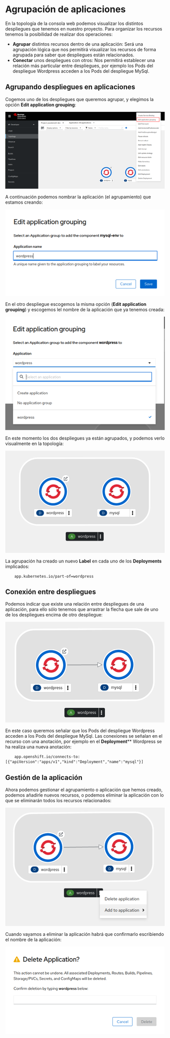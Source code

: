 # Agrupación de aplicaciones

En la topología de la consola web podemos visualizar los distintos despliegues que tenemos en nuestro proyecto. Para organizar los recursos tenemos la posibilidad de realizar dos operaciones:

* **Agrupar** distintos recursos dentro de una aplicación: Será una agrupación lógica que nos permitirá visualizar los recursos de forma agrupada para saber que despliegues están relacionados.
* **Conectar** unos despliegues con otros: Nos permitirá establecer una relación más particular entre despliegues, por ejemplo los Pods del despliegue Wordpress acceden a los Pods del despliegue MySql.

## Agrupando despliegues en aplicaciones

Cogemos uno de los despliegues que queremos agrupar, y elegimos la opción **Edit application grouping**:

![agrupación](img/agrupacion1.png)

A continuación podemos nombrar la aplicación (el agrupamiento) que estamos creando:

![agrupación](img/agrupacion2.png)

En el otro despliegue escogemos la misma opción (**Edit application grouping**) y escogemos lel nombre de la aplicación que ya tenemos creada:

![agrupación](img/agrupacion3.png)

En este momento los dos despliegues ya están agrupados, y podemos verlo visualmente en la topología:

![agrupación](img/agrupacion4.png)

La agrupación ha creado un nuevo **Label** en cada uno de los **Deployments** implicados:

        app.kubernetes.io/part-of=wordpress

## Conexión entre despliegues

Podemos indicar que existe una relación entre despliegues de una aplicación, para ello sólo tenemos que arrastrar la flecha que sale de uno de los despliegues encima de otro despliegue:

![agrupación](img/agrupacion5.png)

En este caso queremos señalar que los Pods del despliegue Wordpress acceden a los Pods del despliegue MySql. Las conexiones se señalan en el recurso con una anotación, por ejemplo en el **Deployment**** Wordpress se ha realiza una nueva anotación:

        app.openshift.io/connects-to: [{"apiVersion":"apps/v1","kind":"Deployment","name":"mysql"}]

## Gestión de la aplicación

Ahora podemos gestionar el agrupamiento o aplicación que hemos creado, podemos añadirle nuevos recursos, o podemos eliminar la aplicación con lo que se eliminarán todos los recursos relacionados:

![agrupación](img/agrupacion6.png)

Cuando vayamos a eliminar la aplicación habrá que confirmarlo escribiendo el nombre de la aplicación:

![agrupación](img/agrupacion7.png)